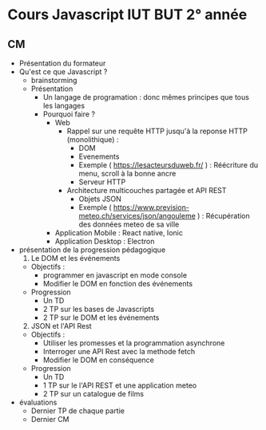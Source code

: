 # Cours Javascript IUT BUT 2° année
## CM
- Présentation du formateur
- Qu'est ce que Javascript ?
    - brainstorming
    - Présentation
        - Un langage de programation : donc mêmes principes que tous les langages
        - Pourquoi faire ?
            - Web 
                - Rappel sur une  requête HTTP jusqu'à la reponse HTTP (monolithique) :
                    - DOM
                    - Evenements
                    - Exemple ( https://lesacteursduweb.fr/ ) : Réécriture du menu, scroll à la bonne ancre
                    - Serveur HTTP
                - Architecture multicouches partagée et API REST
                    - Objets JSON 
                    - Exemple (  https://www.prevision-meteo.ch/services/json/angouleme ) : Récupération des données meteo de sa ville
            - Application Mobile : React native, Ionic
            - Application Desktop : Electron
- présentation de la progression pédagogique
    1. Le DOM et les événements
    - Objectifs : 
        -  programmer en javascript en mode console
        -  Modifier le DOM en fonction des événements
    - Progression 
        - Un TD
        - 2 TP sur les bases de Javascripts
        - 2 TP sur le DOM et les événements
    2. JSON et l'API Rest
    - Objectifs :
        - Utiliser les promesses et la programmation asynchrone
        - Interroger une API Rest avec la methode fetch
        - Modifier le DOM en conséquence
    - Progression
        - Un TD
        - 1 TP sur le l'API REST et une application meteo
        - 2 TP sur un catalogue de films
- évaluations
    - Dernier TP de chaque partie
    - Dernier CM

    

